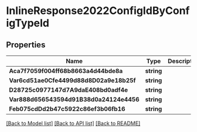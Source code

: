 # InlineResponse2022ConfigIdByConfigTypeId

## Properties

Name | Type | Description | Notes
------------ | ------------- | ------------- | -------------
**Aca7f7059f004ff68b8663a4d44bde8a** | **string** |  | [optional] 
**Var6cd51ae0Cfe4499d88d8D02a9e18b25f** | **string** |  | [optional] 
**D28725c0977147d7A9daE408bd0adf4e** | **string** |  | [optional] 
**Var888d656543594d91B38d0a24124e4456** | **string** |  | [optional] 
**Feb075cdDd2b47c5922c86ef3b06fb16** | **string** |  | [optional] 

[[Back to Model list]](../README.md#documentation-for-models) [[Back to API list]](../README.md#documentation-for-api-endpoints) [[Back to README]](../README.md)


